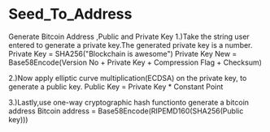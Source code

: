# Seed_To_Address
Generate Bitcoin Address ,Public and  Private Key
1.)Take the string user entered to generate a private key.The generated private key is a number.
Private Key = SHA256("Blockchain is awesome")
Private Key New  = Base58Encode(Version No + Private Key + Compression Flag + Checksum)

2.)Now apply elliptic curve multiplication(ECDSA) on the private key,  to generate a public key.
Public Key = Private Key * Constant Point

3.)Lastly,use one-way cryptographic hash functionto generate a bitcoin address
Bitcoin address  = Base58Encode(RIPEMD160(SHA256(Public key)))
